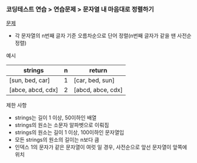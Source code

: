 ### 코딩테스트 연습 > 연습문제 > 문자열 내 마음대로 정렬하기   
[문제](https://programmers.co.kr/learn/courses/30/lessons/12915)  
- 각 문자열의 n번째 글자 기준 오름차순으로 단어 정렬(n번째 글자가 같을 땐 사전순 정렬)    

예시   

| strings | n | return |   
| --- | --- | --- |    
| [sun, bed, car] | 1 | [car, bed, sun] |  
| [abce, abcd, cdx] | 2 | [abcd, abce, cdx] |  

제한 사항  
- strings는 길이 1 이상, 50이하인 배열
- strings의 원소는 소문자 알파벳으로 이뤄짐  
- strings의 원소는 길이 1 이상, 100이하인 문자열입  
- 모든 strings의 원소의 길이는 n보다 큼  
- 인덱스 1의 문자가 같은 문자열이 여럿 일 경우, 사전순으로 앞선 문자열이 앞쪽에 위치  